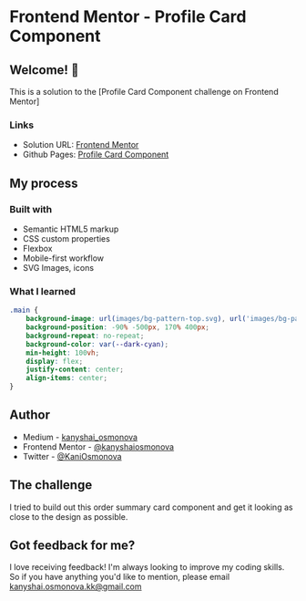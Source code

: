 # Frontend Mentor - Profile Card Component

## Welcome! 👋
This is a solution to the [Profile Card Component challenge on Frontend Mentor]

### Links

- Solution URL: [Frontend Mentor](https://www.frontendmentor.io/challenges/order-summary-component-QlPmajDUj/hub/order-summary-component-3A9gxyRCS)
- Github Pages: [Profile Card Component ](https://kanyshaiosmonova.github.io/Frontend-Mentor-Challenges/profile-card-component/index.html)


## My process

### Built with

- Semantic HTML5 markup
- CSS custom properties
- Flexbox
- Mobile-first workflow
- SVG Images, icons

### What I learned

```css
.main {
    background-image: url(images/bg-pattern-top.svg), url('images/bg-pattern-bottom.svg');
    background-position: -90% -500px, 170% 400px;
    background-repeat: no-repeat;
    background-color: var(--dark-cyan);
    min-height: 100vh;
    display: flex;
    justify-content: center;
    align-items: center;
}
```

## Author

- Medium - [kanyshai_osmonova](https://medium.com/@kanyshai_osmonova)
- Frontend Mentor - [@kanyshaiosmonova](https://www.frontendmentor.io/profile/kanyshaiosmonova)
- Twitter - [@KaniOsmonova](https://twitter.com/Kaniosmonova)


## The challenge

I tried to build out this order summary card component and get it looking as close to the design as possible.

## Got feedback for me?

I love receiving feedback! I'm always looking to improve my coding skills. So if you have anything you'd like to mention, please email kanyshai.osmonova.kk@gmail.com
